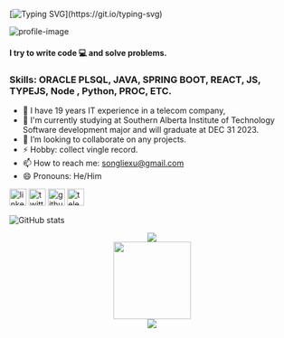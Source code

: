 

<!--
**kyostarsunson/kyostarsunson** is a ✨ _special_ ✨ repository because its `README.md` (this file) appears on your GitHub profile.


Here are some ideas to get you started:

- 🔭 I’m currently working on ...
- 🌱 I’m currently learning ...
- 👯 I’m looking to collaborate on ...
- 🤔 I’m looking for help with ...
- 💬 Ask me about ...
- 📫 How to reach me: ...
- 😄 Pronouns: ...
- ⚡ Fun fact: ...
-->

[![Typing SVG](https://readme-typing-svg.herokuapp.com?font=Fira+Code&pause=1000&color=0AD42A&random=false&width=444&lines=Hi+there+Welcome+to+Song+(Songlie)+Xu's+Github.)](https://git.io/typing-svg)

![profile-image](https://i.ibb.co/6Z8WqXd/Screenshot-153.png)

####   I try to write code 💻 and solve problems.


### Skills: ORACLE PLSQL, JAVA, SPRING BOOT, REACT, JS, TYPEJS, Node , Python, PROC, ETC.

- 🌱 I have 19 years IT experience in a telecom company,
- 🔭 I'm currently studying at Southern Alberta Institute of Technology Software development major and will graduate at DEC 31 2023.
- 👯 I’m looking to collaborate on any projects.
- ⚡ Hobby: collect vingle record.
- 📫 How to reach me: [songliexu@gmail.com](songliexu@gmail.com)
- 😄 Pronouns: He/Him

[<img src='https://cdn.jsdelivr.net/npm/simple-icons@3.0.1/icons/linkedin.svg' alt='linkedin' height='30'>](https://www.linkedin.com/in/nwosu-olumide-b7941318b/) [<img src='https://cdn.jsdelivr.net/npm/simple-icons@3.0.1/icons/twitter.svg' alt='twitter' height='30'>](https://twitter.com/olumidenwosu) [<img src='https://cdn.jsdelivr.net/npm/simple-icons@3.0.1/icons/github.svg' alt='github' height='30'>](https://github.com/olumidayy) [<img src='https://cdn.jsdelivr.net/npm/simple-icons@3.0.1/icons/telegram.svg' alt='telegram' height='30'>](https://t.me/olumidayy)

![GitHub stats](https://github-readme-stats.vercel.app/api?username=kyostarsunson&show_icons=true)

<div align="center">
    <img  src="https://github-readme-streak-stats.herokuapp.com/?user=kyostarsunson" />
</div>


<div align="center"> <img height="137px" src="https://github-readme-stats.vercel.app/api?username=kyostarsunson&hide_title=true&hide_border=true&show_icons=trueline_height=21&text_color=000&icon_color=000&bg_color=0,ea6161,ffc64d,fffc4d,52fa5a&theme=graywhite" /> </div>

<div align="center"> <img src="https://github-readme-stats.vercel.app/api/top-langs/?username=kyostarsunson&hide_title=true&hide_border=true&layout=compact&langs_count=6&text_color=000&icon_color=fff&bg_color=0,52fa5a,4dfcff,c64dff&theme=graywhite" /> </div>


